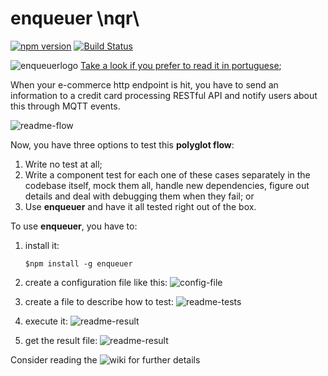 # enqueuer \nqr\
[![npm version](https://badge.fury.io/js/enqueuer.svg)](https://badge.fury.io/js/enqueuer) [![Build Status](https://travis-ci.org/lopidio/enqueuer.svg?branch=develop)](https://travis-ci.org/lopidio/enqueuer)

![enqueuerlogo](https://github.com/lopidio/enqueuer/blob/develop/docs/logo/fullLogo1.png "Enqueuer Logo")
[Take a look if you prefer to read it in portuguese](/README-PT_BR.md);

When your e-commerce http endpoint is hit, you have to send an information to a credit card processing RESTful API and notify users about this through MQTT events.

![readme-flow](https://github.com/lopidio/enqueuer/blob/develop/docs/readme-flow.png "Flow")

Now, you have three options to test this **polyglot flow**:
1. Write no test at all;
2. Write a component test for each one of these cases separately in the codebase itself, mock them all, handle new dependencies, figure out details and deal with debugging them when they fail; or
3. Use **enqueuer** and have it all tested right out of the box.

To use **enqueuer**, you have to:

1. install it:

    ```$npm install -g enqueuer```
    
2. create a configuration file like this:
    ![config-file](https://github.com/lopidio/enqueuer/blob/develop/docs/readme-config.png "config-file.yml")

3. create a file to describe how to test:
    ![readme-tests](https://github.com/lopidio/enqueuer/blob/develop/docs/readme-test.png "testfile")

4. execute it:
    ![readme-result](https://github.com/lopidio/enqueuer/blob/develop/docs/readme-result-cli.png "executing")
    
5. get the result file:
    ![readme-result](https://github.com/lopidio/enqueuer/blob/develop/docs/readme-result.png "example result")
    
Consider reading the ![wiki](https://github.com/lopidio/enqueuer/wiki "wiki") for further details